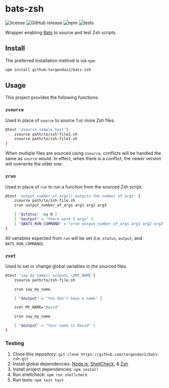 # bats-zsh

![license](https://img.shields.io/github/license/targendaz2/bats-zsh) ![GitHub release](https://img.shields.io/github/package-json/v/targendaz2/bats-zsh?label=release) ![npm](https://img.shields.io/npm/v/bats-zsh) ![tests](https://github.com/targendaz2/bats-zsh/actions/workflows/tests.yml/badge.svg?branch=main)

Wrapper enabling [Bats](https://github.com/bats-core/bats-core) to source and test Zsh scripts.

## Install

The preferred installation method is via `npm`:

```bash
npm install github:targendaz2/bats-zsh
```

## Usage

This project provides the following functions:

### `zsource`

Used in place of `source` to source 1 or more Zsh files.

```bash
@test 'zsource sample test'{
    zsource path/to/zsh-file1.sh
    zsource path/to/zsh-file2.sh
}
```

When multiple files are sourced using `zsource`, conflicts will be handled the same as `source` would. In effect, when there is a conflict, the newer version will overwrite the older one.

### `zrun`

Used in place of `run` to run a function from the sourced Zsh script.

```bash
@test 'output_number_of_args() outputs the number of args' {
    zsource path/to/zsh-file.sh
    zrun output_number_of_args arg1 arg2 arg3

    [ "$status" -eq 0 ]
    [ "$output" = "there were 3 args" ]
    [ "$BATS_RUN_COMMAND" = "zrun output_number_of_args arg1 arg2 arg3" ]
}
```

All variables expected from `run` will be set (i.e. `status`, `output`, and `BATS_RUN_COMMAND`).

### `zset`

Used to set or change global variables in the sourced files.

```bash
@test 'say_my_name() outputs \$MY_NAME'{
    zsource path/to/zsh-file.sh

    zrun say_my_name

    [ "$output" = "You don't have a name" ]

    zset MY_NAME="David"

    zrun say_my_name

    [ "$output" = "Your name is David" ]
}
```

### Testing

1. Clone this repository:
`git clone https://github.com/targendaz2/bats-zsh.git`
2. Install global dependencies:
[Node.js](https://nodejs.org/en/download/package-manager), [ShellCheck](https://github.com/koalaman/shellcheck#user-content-installing), & [Zsh](https://nodejs.org/en/download/package-manager)
3. Install project dependencies:
`npm install`
4. Run shellcheck:
`npm run shellcheck`
5. Run tests:
`npm test test`
